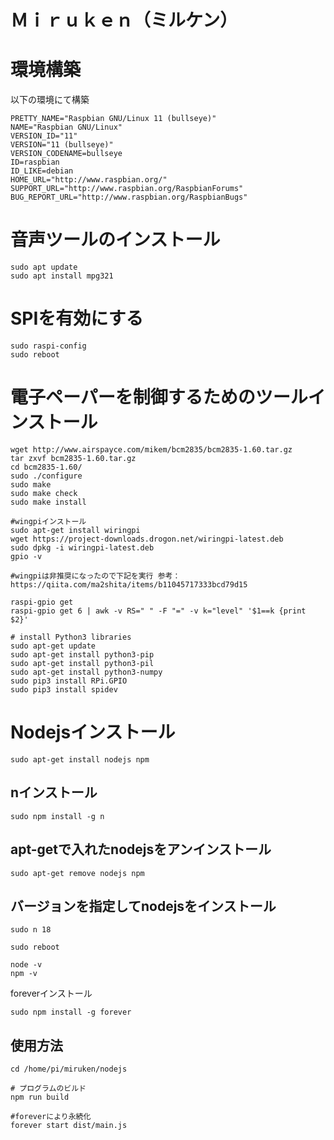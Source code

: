 # Ｍｉｒｕｋｅｎ（ミルケン）

# 環境構築

以下の環境にて構築

```
PRETTY_NAME="Raspbian GNU/Linux 11 (bullseye)"
NAME="Raspbian GNU/Linux"
VERSION_ID="11"
VERSION="11 (bullseye)"
VERSION_CODENAME=bullseye
ID=raspbian
ID_LIKE=debian
HOME_URL="http://www.raspbian.org/"
SUPPORT_URL="http://www.raspbian.org/RaspbianForums"
BUG_REPORT_URL="http://www.raspbian.org/RaspbianBugs"
```

# 音声ツールのインストール

```
sudo apt update
sudo apt install mpg321

```

# SPIを有効にする

```
sudo raspi-config
sudo reboot
```

# 電子ペーパーを制御するためのツールインストール

```
wget http://www.airspayce.com/mikem/bcm2835/bcm2835-1.60.tar.gz
tar zxvf bcm2835-1.60.tar.gz 
cd bcm2835-1.60/
sudo ./configure
sudo make
sudo make check
sudo make install

#wingpiインストール
sudo apt-get install wiringpi
wget https://project-downloads.drogon.net/wiringpi-latest.deb
sudo dpkg -i wiringpi-latest.deb
gpio -v

#wingpiは非推奨になったので下記を実行 参考：https://qiita.com/ma2shita/items/b11045717333bcd79d15

raspi-gpio get
raspi-gpio get 6 | awk -v RS=" " -F "=" -v k="level" '$1==k {print $2}'

# install Python3 libraries
sudo apt-get update
sudo apt-get install python3-pip
sudo apt-get install python3-pil
sudo apt-get install python3-numpy
sudo pip3 install RPi.GPIO
sudo pip3 install spidev
```

# Nodejsインストール

```
sudo apt-get install nodejs npm
```

## nインストール

```
sudo npm install -g n
```

## apt-getで入れたnodejsをアンインストール

```
sudo apt-get remove nodejs npm
```

## バージョンを指定してnodejsをインストール

```
sudo n 18

sudo reboot

node -v
npm -v
```

foreverインストール

```
sudo npm install -g forever
```

## 使用方法


```
cd /home/pi/miruken/nodejs

# プログラムのビルド
npm run build

#foreverにより永続化
forever start dist/main.js
```